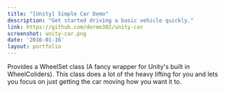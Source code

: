 ```yaml
---
title: "[Unity] Simple Car Demo"
description: "Get started driving a basic vehicle quickly."
link: https://github.com/derme302/unity-car
screenshot: unity-car.png
date: '2016-01-16'
layout: portfolio
---
```


Provides a WheelSet class (A fancy wrapper for Unity's built in WheelColiders). This class does a lot of the heavy lifting for you and lets you focus on just getting the car moving how you want it to.
